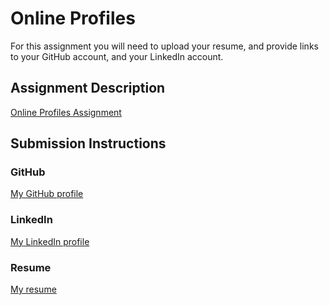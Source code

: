 # Online Profiles
For this assignment you will need to upload your resume, and provide links to your GitHub account, and your LinkedIn account.

## Assignment Description
[Online Profiles Assignment](https://education.launchcode.org/liftoff/assignments/online-profiles/)

## Submission Instructions
 
### GitHub
[My GitHub profile](https://github.com/mstaten)
 
### LinkedIn
[My LinkedIn profile](https://www.linkedin.com/in/michelle-staten/)

### Resume
[My resume](https://github.com/mstaten/liftoff-assignments/blob/master/C1-Online_Profiles/staten_resume.pdf)
